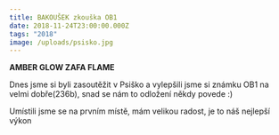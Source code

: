 ```yaml
---
title: BAKOUŠEK zkouška OB1
date: 2018-11-24T23:00:00.000Z
tags: "2018"
image: /uploads/psisko.jpg
---
```

<!--StartFragment-->

**AMBER GLOW ZAFA FLAME**

Dnes jsme si byli zasoutěžit v Psiško a vylepšili jsme si známku OB1 na velmi dobře(236b), snad se nám to odložení někdy povede :)

Umístili jsme se na prvním místě, mám velikou radost, je to náš nejlepší výkon

<!--EndFragment-->